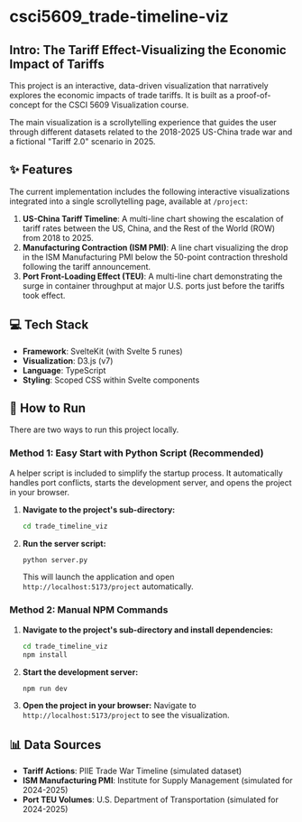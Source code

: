 # csci5609_trade-timeline-viz
## Intro: The Tariff Effect-Visualizing the Economic Impact of Tariffs

This project is an interactive, data-driven visualization that narratively explores the economic impacts of trade tariffs. It is built as a proof-of-concept for the CSCI 5609 Visualization course.

The main visualization is a scrollytelling experience that guides the user through different datasets related to the 2018-2025 US-China trade war and a fictional "Tariff 2.0" scenario in 2025.

## ✨ Features

The current implementation includes the following interactive visualizations integrated into a single scrollytelling page, available at `/project`:

1.  **US-China Tariff Timeline**: A multi-line chart showing the escalation of tariff rates between the US, China, and the Rest of the World (ROW) from 2018 to 2025.
2.  **Manufacturing Contraction (ISM PMI)**: A line chart visualizing the drop in the ISM Manufacturing PMI below the 50-point contraction threshold following the tariff announcement.
3.  **Port Front-Loading Effect (TEU)**: A multi-line chart demonstrating the surge in container throughput at major U.S. ports just before the tariffs took effect.

## 💻 Tech Stack

-   **Framework**: SvelteKit (with Svelte 5 runes)
-   **Visualization**: D3.js (v7)
-   **Language**: TypeScript
-   **Styling**: Scoped CSS within Svelte components

## 🚀 How to Run

There are two ways to run this project locally.

### Method 1: Easy Start with Python Script (Recommended)

A helper script is included to simplify the startup process. It automatically handles port conflicts, starts the development server, and opens the project in your browser.

1.  **Navigate to the project's sub-directory:**
    ```sh
    cd trade_timeline_viz
    ```

2.  **Run the server script:**
    ```sh
    python server.py
    ```
    This will launch the application and open `http://localhost:5173/project` automatically.

### Method 2: Manual NPM Commands

1.  **Navigate to the project's sub-directory and install dependencies:**
    ```sh
    cd trade_timeline_viz
    npm install
    ```

2.  **Start the development server:**
    ```sh
    npm run dev
    ```

3.  **Open the project in your browser:**
    Navigate to `http://localhost:5173/project` to see the visualization.

## 📊 Data Sources

-   **Tariff Actions**: PIIE Trade War Timeline (simulated dataset)
-   **ISM Manufacturing PMI**: Institute for Supply Management (simulated for 2024-2025)
-   **Port TEU Volumes**: U.S. Department of Transportation (simulated for 2024-2025)

